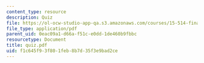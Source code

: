 ```yaml
---
content_type: resource
description: Quiz
file: https://ol-ocw-studio-app-qa.s3.amazonaws.com/courses/15-514-financial-and-managerial-accounting-summer-2003/f1c645f93f801feb8b7d35f3e9bad2ce_quiz.pdf
file_type: application/pdf
parent_uid: 0eac09a1-d66a-f51c-e0dd-1de460b9fbbc
resourcetype: Document
title: quiz.pdf
uid: f1c645f9-3f80-1feb-8b7d-35f3e9bad2ce
---
```

